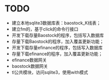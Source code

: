 # TODO

- 建立本地sqlite3数据库表：baostock_K线表；
- 建立fm的，基于click的命令行接口
- 开发下载存量Baostock的程序，包括写入数据库
- 存量下载Baostock的程序，加入覆盖更新功能；
- 开发下载存量efinance的程序，包括写入数据库
- 存量下载efinance的程序，加入覆盖更新功能；
- efinance数据网关
- baostock数据网关
- tl公共模块，访问sqlite3，使用with模式
